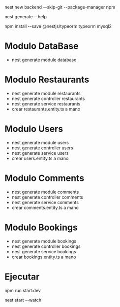 nest new backend --skip-git --package-manager npm

nest generate --help

npm install --save @nestjs/typeorm typeorm mysql2

# Modulo DataBase
* nest generate module database

# Modulo Restaurants
* nest generate module restaurants
* nest generate controller restaurants
* nest generate service restaurants
* crear restaurants.entity.ts a mano

# Modulo Users
* nest generate module users
* nest generate controller users
* nest generate service users
* crear users.entity.ts a mano

# Modulo Comments
* nest generate module comments
* nest generate controller comments
* nest generate service comments
* crear comments.entity.ts a mano

# Modulo Bookings
* nest generate module bookings
* nest generate controller bookings
* nest generate service bookings
* crear bookings.entity.ts a mano



# Ejecutar
npm run start:dev

nest start --watch